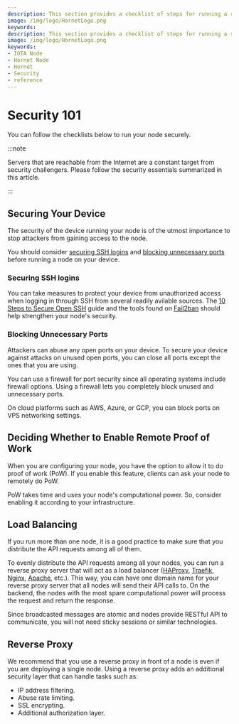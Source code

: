 ```yaml
---
description: This section provides a checklist of steps for running a reliable and secure node.
image: /img/logo/HornetLogo.png
keywords:
description: This section provides a checklist of steps for running a reliable and secure node.
image: /img/logo/HornetLogo.png
keywords:
- IOTA Node 
- Hornet Node
- Hornet
- Security
- reference
---
```



# Security 101

You can follow the checklists below to run your node securely.

:::note

Servers that are reachable from the Internet are a constant target from security challengers. Please follow the security essentials summarized in this article.

:::

## Securing Your Device

The security of the device running your node is of the utmost importance to stop attackers from gaining access to the node.

You should consider [securing SSH logins](#securing-ssh-logins) and [blocking unnecessary ports](#blocking-unnecessary-ports) before running a node on your device.



### Securing SSH logins

You can take measures to protect your device from unauthorized access when logging in through SSH from several readily avilable sources. The [10 Steps to Secure Open SSH](https://blog.devolutions.net/2017/04/10-steps-to-secure-open-ssh) guide and the tools found on [Fail2ban](https://www.fail2ban.org/wiki/index.php/Main_Page) should help strengthen your node's security.

### Blocking Unnecessary Ports

Attackers can abuse any open ports on your device. To secure your device against attacks on unused open ports, you can close all ports except the ones that you are using.

You can use a firewall for port security since all operating systems include firewall options. Using a firewall lets you completely block unused and unnecessary ports.

On cloud platforms such as AWS, Azure, or GCP, you can block ports on VPS networking settings.

## Deciding Whether to Enable Remote Proof of Work

When you are configuring your node, you have the option to allow it to do proof of work (PoW). If you enable this feature, clients can ask your node to remotely do PoW.

PoW takes time and uses your node's computational power. So, consider enabling it according to your infrastructure.

## Load Balancing

If you run more than one node, it is a good practice to make sure that you distribute the API requests among all of them.

To evenly distribute the API requests among all your nodes, you can run a reverse proxy server that will act as a load balancer ([HAProxy](http://www.haproxy.org/), [Traefik](https://traefik.io/), [Nginx](https://www.nginx.com/), [Apache](https://www.apache.org/), etc.). This way, you can have one domain name for your reverse proxy server that all nodes will send their API calls to. On the backend, the nodes with the most spare computational power will process the request and return the response.

Since broadcasted messages are atomic and nodes provide RESTful API to communicate, you will not need sticky sessions or similar technologies.

## Reverse Proxy

We recommend that you use a reverse proxy in front of a node is even if you are deploying a single node. Using a reverse proxy adds an additional security layer that can handle tasks such as:

- IP address filtering. 
- Abuse rate limiting. 
- SSL encrypting.
- Additional authorization layer.
